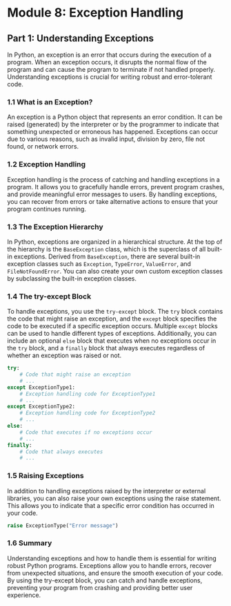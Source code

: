 # Module 8: Exception Handling

## Part 1: Understanding Exceptions

In Python, an exception is an error that occurs during the execution of a program. When an exception occurs, it disrupts the normal
flow of the program and can cause the program to terminate if not handled properly. Understanding exceptions is crucial for writing 
robust and error-tolerant code.

### 1.1 What is an Exception?

An exception is a Python object that represents an error condition. It can be raised (generated) by the interpreter or by the programmer
to indicate that something unexpected or erroneous has happened. Exceptions can occur due to various reasons, such as invalid input,
division by zero, file not found, or network errors.

### 1.2 Exception Handling

Exception handling is the process of catching and handling exceptions in a program. It allows you to gracefully handle errors, 
prevent program crashes, and provide meaningful error messages to users. By handling exceptions, you can recover from errors or take 
alternative actions to ensure that your program continues running.

### 1.3 The Exception Hierarchy

In Python, exceptions are organized in a hierarchical structure. At the top of the hierarchy is the `BaseException` class, which 
is the superclass of all built-in exceptions. Derived from `BaseException`, there are several built-in exception classes such as 
`Exception`, `TypeError`, `ValueError`, and `FileNotFoundError`. You can also create your own custom exception classes by subclassing 
the built-in exception classes.

### 1.4 The try-except Block

To handle exceptions, you use the `try-except` block. The `try` block contains the code that might raise an exception, and the `except`
block specifies the code to be executed if a specific exception occurs. Multiple `except` blocks can be used to handle different types
of exceptions. Additionally, you can include an optional `else` block that executes when no exceptions occur in the `try` block, 
and a `finally` block that always executes regardless of whether an exception was raised or not.

```python
try:
    # Code that might raise an exception
    # ...
except ExceptionType1:
    # Exception handling code for ExceptionType1
    # ...
except ExceptionType2:
    # Exception handling code for ExceptionType2
    # ...
else:
    # Code that executes if no exceptions occur
    # ...
finally:
    # Code that always executes
    # ...
```

### 1.5 Raising Exceptions
In addition to handling exceptions raised by the interpreter or external libraries, you can also raise your own exceptions using 
the raise statement. This allows you to indicate that a specific error condition has occurred in your code.

```python
raise ExceptionType("Error message")
```

### 1.6 Summary
Understanding exceptions and how to handle them is essential for writing robust Python programs. Exceptions allow you to handle errors,
recover from unexpected situations, and ensure the smooth execution of your code. By using the try-except block, you can catch and 
handle exceptions, preventing your program from crashing and providing better user experience.